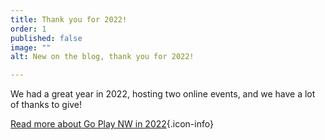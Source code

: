 ```yaml
---
title: Thank you for 2022!
order: 1
published: false
image: ""
alt: New on the blog, thank you for 2022!

---
```

We had a great year in 2022, hosting two online events, and we have a lot of thanks to give!

[Read more about Go Play NW in 2022](/blog/2023-01-09/){.icon-info}